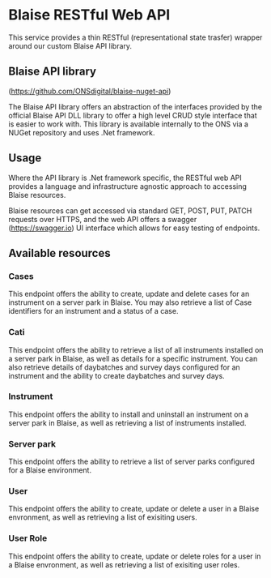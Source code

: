 # Blaise RESTful Web API

This service provides a thin RESTful (representational state trasfer) wrapper around our custom Blaise API library.

## Blaise API library
(https://github.com/ONSdigital/blaise-nuget-api)

The Blaise API library offers an abstraction of the interfaces provided by the official Blaise API DLL library to offer a high level CRUD style interface that is 
easier to work with. This library is available internally to the ONS via a NUGet repository and uses .Net framework.

## Usage
Where the API library is .Net framework specific, the RESTful web API provides a language and infrastructure agnostic approach to accessing Blaise resources.

Blaise resources can get accessed via standard GET, POST, PUT, PATCH requests over HTTPS, and the web API offers a swagger (https://swagger.io) UI interface which 
allows for easy testing of endpoints.

## Available resources

### Cases 
This endpoint offers the ability to create, update and delete cases for an instrument on a server park in Blaise. You may also retrieve a list of Case identifiers 
for an instrument and a status of a case.

### Cati
This endpoint offers the ability to retrieve a list of all instruments installed on a server park in Blaise, as well as details for a specific instrument. You
can also retrieve details of daybatches and survey days configured for an instrument and the ability to create daybatches and survey days.

### Instrument
This endpoint offers the ability to install and uninstall an instrument on a server park in Blaise, as well as retrieving a list of instruments installed.

### Server park
This endpoint offers the ability to retrieve a list of server parks configured for a Blaise environment.

### User
This endpoint offers the ability to create, update or delete a user in a Blaise envronment, as well as retrieving a list of exisiting users.

### User Role
This endpoint offers the ability to create, update or delete roles for a user in a Blaise envronment, as well as retrieving a list of exisiting user roles.